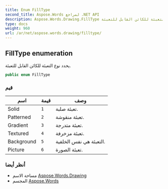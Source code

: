 ```yaml
---
title: Enum FillType
second_title: Aspose.Words لمراجع .NET API
description: Aspose.Words.Drawing.FillType تعداد. يحدد نوع التعبئة للكائن القابل للتعبئة.
type: docs
weight: 960
url: /ar/net/aspose.words.drawing/filltype/
---
```

## FillType enumeration

يحدد نوع التعبئة للكائن القابل للتعبئة.

```csharp
public enum FillType
```

### قيم

| اسم | قيمة | وصف |
| --- | --- | --- |
| Solid | `1` | تعبئة صلبة. |
| Patterned | `2` | تعبئة منقوشة. |
| Gradient | `3` | تعبئة متدرجة. |
| Textured | `4` | تعبئة مزخرفة. |
| Background | `5` | التعبئة هي نفس الخلفية. |
| Picture | `6` | تعبئة الصورة. |

### أنظر أيضا

* مساحة الاسم [Aspose.Words.Drawing](../../aspose.words.drawing/)
* المجسم [Aspose.Words](../../)


